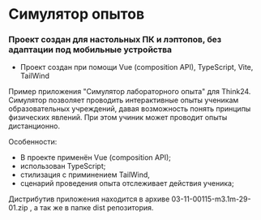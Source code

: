# Симулятор опытов
### Проект создан для настольных ПК и лэптопов, __без адаптации под мобильные устройства__
- Проект создан при помощи Vue (composition API), TypeScript, Vite, TailWind

Пример приложения "Симулятор лабораторного опыта" для Think24. Симулятор позволяет проводить интерактивные опыты
ученикам образовательных учреждений, давая возможность понять принципы физических явлений. При этом учиник может проводит опыты дистанционно.

Особенности:
- В проекте применён Vue (composition API);
- использован TypeScript;
- стилизация с приминением TailWind,
- сценарий проведения опыта отслеживает действия ученика;

Дистрибутив приложения находится в архиве 03-11-00115-m3.1m-29-01.zip , а так же в папке dist репозитория.
